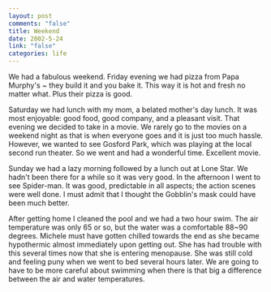 ```yaml
--- 
layout: post
comments: "false"
title: Weekend
date: 2002-5-24
link: "false"
categories: life
---
```

We had a fabulous weekend. Friday evening we had pizza from Papa Murphy's  ~ they build it and you bake it. This way it is hot and fresh no matter what. Plus their pizza is good.

Saturday we had lunch with my mom, a belated mother's day lunch. It was most enjoyable: good food, good company, and a pleasant visit. That evening we decided to take in a movie. We rarely go to the movies on a weekend night as that is when everyone goes and it is just too much hassle. However, we wanted to see Gosford Park, which was playing at the local second run theater. So we went and had a wonderful time. Excellent movie.

Sunday we had a lazy morning followed by a lunch out at Lone Star. We hadn't been there for a while so it was very good. In the afternoon I went to see Spider-man. It was good, predictable in all aspects; the action scenes were well done. I must admit that I thought the Gobblin's mask could have been much better.

After getting home I cleaned the pool and we had a two hour swim. The air temperature was only 65 or so, but the water was a comfortable 88~90 degrees. Michele must have gotten chilled towards the end as she became hypothermic almost immediately upon getting out. She has had trouble with this several times now that she is entering menopause. She was still cold and feeling puny when we went to bed several hours later. We are going to have to be more careful about swimming when there is that big a difference between the air and water temperatures.

